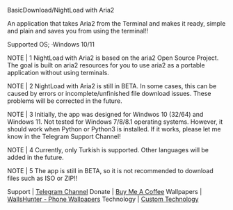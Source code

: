 BasicDownload/NightLoad with Aria2

An application that takes Aria2 from the Terminal and makes it ready, simple and plain and saves you from using the terminal!!

Supported OS;
  ·Windows 10/11

NOTE | 1
NightLoad with Aria2 is based on the aria2 Open Source Project. The goal is built on aria2 resources for you to use aria2 as a portable application without using terminals.

NOTE | 2
NightLoad with Aria2 is still in BETA. In some cases, this can be caused by errors or incomplete/unfinished file download issues. These problems will be corrected in the future.

NOTE | 3
Initially, the app was designed for Windwos 10 (32/64) and Windows 11. Not tested for Windows 7/8/8.1 operating systems. However, it should work when Python or Python3 is installed. If it works, please let me know in the Telegram Support Channel!

NOTE | 4
Currently, only Turkish is supported. Other languages will be added in the future.

NOTE | 5
The app is still in BETA, so it is not recommended to download files such as ISO or ZIP!!

Support | [Telegram Channel](https://t.me/rrechzexegithub)
Donate | [Buy Me A Coffee](buymeacoffee.com/section)
Wallpapers | [WallsHunter - Phone Wallpapers](https://t.me/WallsHunterHQ)
Technology | [Custom Technology](https://t.me/customtechnology)
